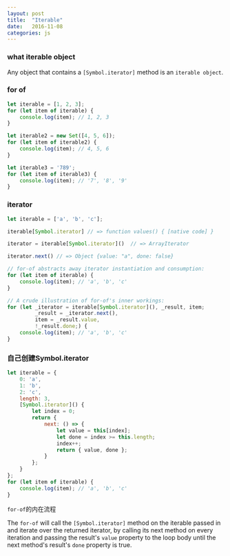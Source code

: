```yaml
---
layout: post
title:  "Iterable"
date:   2016-11-08
categories: js
---
```



### what iterable object

Any object that contains a `[Symbol.iterator]` method is an `iterable object`.


### for of

```js
let iterable = [1, 2, 3];
for (let item of iterable) {
    console.log(item); // 1, 2, 3
}

let iterable2 = new Set([4, 5, 6]);
for (let item of iterable2) {
    console.log(item); // 4, 5, 6
}

let iterable3 = '789';
for (let item of iterable3) {
    console.log(item); // '7', '8', '9'
}
```

### iterator

```js
let iterable = ['a', 'b', 'c'];

iterable[Symbol.iterator] // => function values() { [native code] }

iterator = iterable[Symbol.iterator]()  // => ArrayIterator

iterator.next() // => Object {value: "a", done: false}

// for-of abstracts away iterator instantiation and consumption:
for (let item of iterable) {
    console.log(item); // 'a', 'b', 'c'
}

// A crude illustration of for-of's inner workings:
for (let _iterator = iterable[Symbol.iterator](), _result, item; 
         _result = _iterator.next(), 
         item = _result.value, 
         !_result.done;) {
    console.log(item); // 'a', 'b', 'c'
}

```



### 自己创建Symbol.iterator

```js
let iterable = {
    0: 'a',
    1: 'b',
    2: 'c',
    length: 3,
    [Symbol.iterator]() {
        let index = 0;
        return {
            next: () => {
                let value = this[index];
                let done = index >= this.length;
                index++;
                return { value, done };
            }
        };
    }
};
for (let item of iterable) {
    console.log(item); // 'a', 'b', 'c'
}
```

`for-of`的内在流程

 The `for-of` will call the `[Symbol.iterator]` method on the iterable passed in and iterate over the returned iterator, by calling its next method on every iteration and passing the result's `value` property to the loop body until the next method's result's `done` property is true.